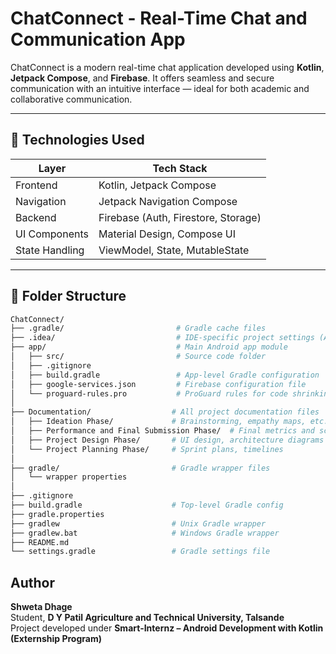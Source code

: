 # ChatConnect - Real-Time Chat and Communication App

ChatConnect is a modern real-time chat application developed using **Kotlin**, **Jetpack Compose**, and **Firebase**. It offers seamless and secure communication with an intuitive interface — ideal for both academic and collaborative communication.

---



## 🚀 Technologies Used

| Layer          | Tech Stack                        |
|----------------|------------------------------------|
| Frontend       | Kotlin, Jetpack Compose            |
| Navigation     | Jetpack Navigation Compose         |
| Backend        | Firebase (Auth, Firestore, Storage)|
| UI Components  | Material Design, Compose UI        |
| State Handling | ViewModel, State, MutableState     |

---

## 📁 Folder Structure

```bash
ChatConnect/
├── .gradle/                         # Gradle cache files
├── .idea/                           # IDE-specific project settings (Android Studio)
├── app/                             # Main Android app module
│   ├── src/                         # Source code folder
│   ├── .gitignore
│   ├── build.gradle                 # App-level Gradle configuration
│   ├── google-services.json         # Firebase configuration file
│   └── proguard-rules.pro           # ProGuard rules for code shrinking and obfuscation
│
├── Documentation/                  # All project documentation files
│   ├── Ideation Phase/             # Brainstorming, empathy maps, etc.
│   ├── Performance and Final Submission Phase/  # Final metrics and screenshots
│   ├── Project Design Phase/       # UI design, architecture diagrams
│   └── Project Planning Phase/     # Sprint plans, timelines
│
├── gradle/                         # Gradle wrapper files
│   └── wrapper properties
│
├── .gitignore
├── build.gradle                    # Top-level Gradle config
├── gradle.properties
├── gradlew                         # Unix Gradle wrapper
├── gradlew.bat                     # Windows Gradle wrapper
├── README.md
└── settings.gradle                 # Gradle settings file

```

## Author

**Shweta Dhage**  
Student, **D Y Patil Agriculture and Technical University, Talsande**  
Project developed under **Smart-Internz – Android Development with Kotlin (Externship Program)**

